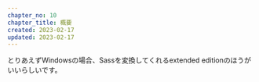 ```yaml
---
chapter_no: 10
chapter_title: 概要
created: 2023-02-17
updated: 2023-02-17
---
```

とりあえずWindowsの場合、Sassを変換してくれるextended editionのほうがいいらしいです。
